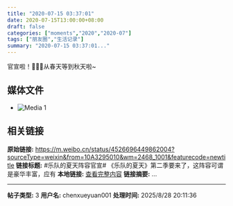 ```yaml
---
title: "2020-07-15 03:37:01"
date: 2020-07-15T13:00:00+08:00
draft: false
categories: ["moments","2020","2020-07"]
tags: ["朋友圈","生活记录"]
summary: "2020-07-15 03:37:01..."
---
```


官宣啦！🥺🥺🥺从春天等到秋天啦~

## 媒体文件

- ![Media 1](/Moments/photos/2020-07-15/202007150337010.jpg)

## 相关链接

**原始链接:** https://m.weibo.cn/status/4526696449862004?sourceType=weixin&from=10A3295010&wm=2468_1001&featurecode=newtitle
**链接标题:** #乐队的夏天阵容官宣# 《乐队的夏天》第二季要来了，这阵容可谓是豪华丰富，应有
**本地链接:** [查看完整内容](/link_content/2020/07/2020-07-15-3/link_content/)
**链接摘要:** ...

---

**帖子类型:** 3
**用户名:** chenxueyuan001
**处理时间:** 2025/8/28 20:11:36